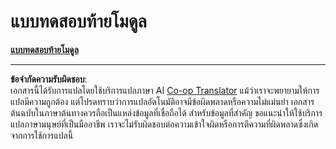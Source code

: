 <!--
CO_OP_TRANSLATOR_METADATA:
{
  "original_hash": "7bd1e5de0f612a70156747bc7b2d05bd",
  "translation_date": "2025-09-03T23:09:24+00:00",
  "source_file": "4.4 End of module quiz.md",
  "language_code": "th"
}
-->
# แบบทดสอบท้ายโมดูล

[**แบบทดสอบท้ายโมดูล**](https://forms.office.com/r/DaDgtLQa93)

---

**ข้อจำกัดความรับผิดชอบ**:  
เอกสารนี้ได้รับการแปลโดยใช้บริการแปลภาษา AI [Co-op Translator](https://github.com/Azure/co-op-translator) แม้ว่าเราจะพยายามให้การแปลมีความถูกต้อง แต่โปรดทราบว่าการแปลอัตโนมัติอาจมีข้อผิดพลาดหรือความไม่แม่นยำ เอกสารต้นฉบับในภาษาต้นทางควรถือเป็นแหล่งข้อมูลที่เชื่อถือได้ สำหรับข้อมูลที่สำคัญ ขอแนะนำให้ใช้บริการแปลภาษามนุษย์ที่เป็นมืออาชีพ เราจะไม่รับผิดชอบต่อความเข้าใจผิดหรือการตีความที่ผิดพลาดซึ่งเกิดจากการใช้การแปลนี้